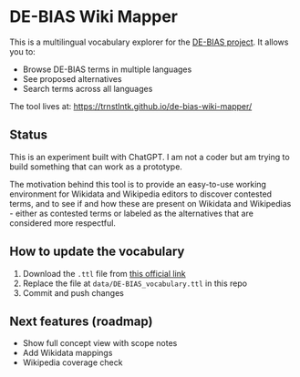 # DE-BIAS Wiki Mapper

This is a multilingual vocabulary explorer for the [DE-BIAS project](https://pro.europeana.eu/page/the-de-bias-vocabulary). It allows you to:

- Browse DE-BIAS terms in multiple languages
- See proposed alternatives
- Search terms across all languages

The tool lives at: https://trnstlntk.github.io/de-bias-wiki-mapper/

## Status

This is an experiment built with ChatGPT. I am not a coder but am trying to build something that can work as a prototype. 

The motivation behind this tool is to provide an easy-to-use working environment for Wikidata and Wikipedia editors to discover contested terms, and to see if and how these are present on Wikidata and Wikipedias - either as contested terms or labeled as the alternatives that are considered more respectful.


## How to update the vocabulary
1. Download the `.ttl` file from [this official link](https://op.europa.eu/o/opportal-service/euvoc-download-handler?cellarURI=http%3A%2F%2Fpublications.europa.eu%2Fresource%2Fdistribution%2Fde-bias-vocabulary%2F20250402-0%2Fttl%2Fskos_xl%2FDE-BIAS_vocabulary.ttl&fileName=DE-BIAS_vocabulary.ttl)
2. Replace the file at `data/DE-BIAS_vocabulary.ttl` in this repo
3. Commit and push changes

## Next features (roadmap)
- Show full concept view with scope notes
- Add Wikidata mappings
- Wikipedia coverage check
